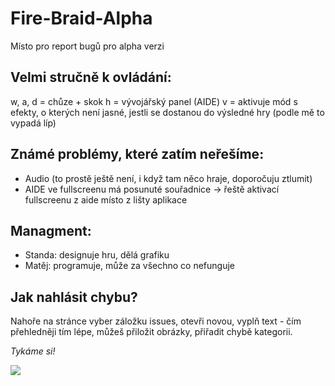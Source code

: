 # Fire-Braid-Alpha
Místo pro report bugů pro alpha verzi

## Velmi stručně k ovládání:
w, a, d = chůze + skok
h = vývojářský panel (AIDE)
v = aktivuje mód s efekty, o kterých není jasné, jestli se dostanou do výsledné hry (podle mě to vypadá líp)

## Známé problémy, které zatím neřešíme:
- Audio (to prostě ještě není, i když tam něco hraje, doporočuju ztlumit)
- AIDE ve fullscreenu má posunuté souřadnice -> řeště aktivací fullscreenu z aide místo z lišty aplikace

## Managment:
- Standa: designuje hru, dělá grafiku
- Matěj: programuje, může za všechno co nefunguje

## Jak nahlásit chybu?

Nahoře na stránce vyber záložku issues, otevři novou, vyplň text - čím přehledněji tím lépe, můžeš přiložit obrázky, přiřadit chybě kategorii. 

_Tykáme si!_ 

<img src="https://s31.postimg.cc/ke7hvlqq3/Fire_Braid_Title_Show.png">

